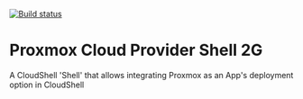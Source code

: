 [![Build status](https://github.com/QualiSystems/Proxmox-Cloud-Provider-Shell-2G/workflows/CI/badge.svg?branch=master)](https://github.com/QualiSystems/Proxmox-Cloud-Provider-Shell-2G/actions?query=branch%3Amaster)

# Proxmox Cloud Provider Shell 2G
A CloudShell 'Shell' that allows integrating Proxmox as an App's deployment option in CloudShell